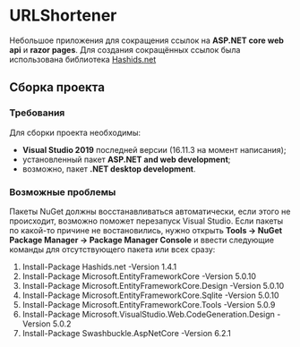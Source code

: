 # URLShortener
Небольшое приложения для сокращения ссылок на **ASP.NET core web api** и **razor pages**.
Для создания сокращённых ссылок была использована библиотека [Hashids.net](https://hashids.org/net/)

## Сборка проекта
### Требования
Для сборки проекта необходимы:
* **Visual Studio 2019** последней версии (16.11.3 на момент написания);
* установленный пакет **ASP.NET and web development**;
* возможно, пакет **.NET desktop development**.

### Возможные проблемы
Пакеты NuGet должны восстанавливаться автоматически, если этого не происходит, возможно поможет перезапуск Visual Studio.
Если пакеты по какой-то причине не востановились, нужно открыть **Tools -> NuGet Package Manager -> Package Manager Console** 
и ввести следующие команды для отсутствующего пакета или всех сразу:
1. Install-Package Hashids.net -Version 1.4.1
2. Install-Package Microsoft.EntityFrameworkCore -Version 5.0.10
3. Install-Package Microsoft.EntityFrameworkCore.Design -Version 5.0.10
4. Install-Package Microsoft.EntityFrameworkCore.Sqlite -Version 5.0.10
5. Install-Package Microsoft.EntityFrameworkCore.Tools -Version 5.0.9
6. Install-Package Microsoft.VisualStudio.Web.CodeGeneration.Design -Version 5.0.2
7. Install-Package Swashbuckle.AspNetCore -Version 6.2.1
